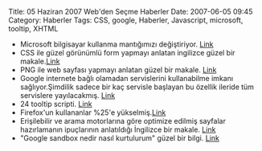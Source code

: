 Title: 05 Haziran 2007 Web&#039;den Seçme Haberler
Date: 2007-06-05 09:45
Category: Haberler
Tags: CSS, google, Haberler, Javascript, microsoft, tooltip, XHTML

-   Microsoft bilgisayar kullanma mantığımızı değiştiriyor. [Link][]
-   CSS ile güzel görünümlü form yapmayı anlatan ingilizce güzel bir
    makale.[Link][1]
-   PNG ile web sayfası yapmayı anlatan güzel bir makale. [Link][2]
-   Google internete bağlı olamadan servislerini kullanabilme imkanı
    sağlıyor.Şimdilik sadece bir kaç servisle başlayan bu özellik
    ileride tüm servislere yayılacakmış. [Link][3]
-   24 tooltip scripti. [Link][4]
-   Firefox'un kullananlar %25'e yükselmiş.[Link][5]
-   Erişilebilir ve arama motorlarına göre optimize edilmiş sayfalar
    hazırlamanın ipuçlarının anlatıldığı İngilizce bir makale. [Link][6]
-   "Google sandbox nedir nasıl kurtulurum" güzel bir bilgi. [Link][7]

</p>

  [Link]: http://www.microsoft.com/surface/ "Link"
  [1]: http://www.sitepoint.com/article/fancy-form-design-css "Link"
  [2]: http://www.digital-web.com/articles/web_standards_creativity_png/
    "Link"
  [3]: http://gears.google.com/ "Link"
  [4]: http://www.drweb.de/weblog/weblog/?p=847 "Link"
  [5]: http://www.w3counter.com/globalstats.php?date=2007-05-20 "Link"
  [6]: http://www.qodo.co.uk/blog/designing-accessible-websites-my-top-design-tips/
    "Link"
  [7]: http://uyasar.com/seo/google_sandbox_nedir_nasil_kurtulurum.html
    "Link"
